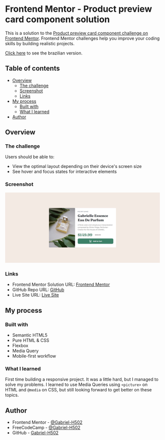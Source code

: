 # Frontend Mentor - Product preview card component solution

This is a solution to the [Product preview card component challenge on Frontend Mentor](https://www.frontendmentor.io/challenges/product-preview-card-component-GO7UmttRfa). Frontend Mentor challenges help you improve your coding skills by building realistic projects. 

[Click here](README-br.md) to see the brazilian version.

## Table of contents

- [Overview](#overview)
  - [The challenge](#the-challenge)
  - [Screenshot](#screenshot)
  - [Links](#links)
- [My process](#my-process)
  - [Built with](#built-with)
  - [What I learned](#what-i-learned)
- [Author](#author)

## Overview

### The challenge

Users should be able to:

- View the optimal layout depending on their device's screen size
- See hover and focus states for interactive elements

### Screenshot

![](./src/images/screenshot-component.jpg)

### Links

- Frontend Mentor Solution URL: [Frontend Mentor](https://www.frontendmentor.io/solutions/product-card-component-E-JPQl72Tc)
- GitHub Repo URL: [GitHub](https://github.com/Gabriel-H502/product-preview-card)
- Live Site URL: [Live Site](https://gabriel-h502.github.io/product-preview-card/)

## My process

### Built with

- Semantic HTML5
- Pure HTML & CSS
- Flexbox
- Media Query
- Mobile-first workflow

### What I learned

First time building a responsive project. It was a little hard, but I managed to solve my problems. I learned to use Media Queries using `<picture>` on HTML and `@media` on CSS, but still looking forward to get better on these topics.

## Author

- Frontend Mentor - [@Gabriel-H502](https://www.frontendmentor.io/profile/Gabriel-H502)
- FreeCodeCamp - [@Gabriel-H502](https://www.freecodecamp.org/Gabriel-H502) 
- GitHub - [Gabriel-H502](https://github.com/Gabriel-H502)